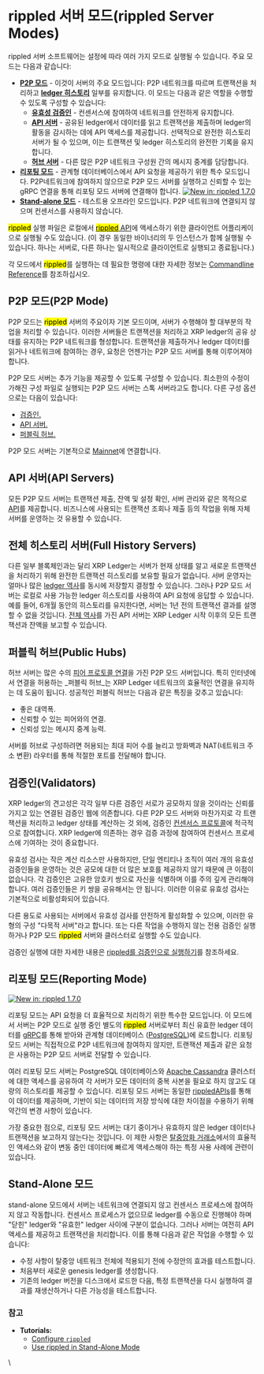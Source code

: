 # rippled 서버 모드(rippled Server Modes)

rippled 서버 소프트웨어는 설정에 따라 여러 가지 모드로 실행될 수 있습니다. 주요 모드는 다음과 같습니다:

* [**P2P 모드**](rippled-rippled-server-modes.md#p2p) - 이것이 서버의 주요 모드입니다: P2P 네트워크를 따르며 트랜잭션을 처리하고 [**ledger 히스토리**](ledger/) 일부를 유지합니다. 이 모드는 다음과 같은 역할을 수행할 수 있도록 구성할 수 있습니다:
  * [**유효성 검증인**](rippled-rippled-server-modes.md#undefined-2) - 컨센서스에 참여하여 네트워크를 안전하게 유지합니다.
  * [**API 서버**](rippled-rippled-server-modes.md#api) - 공유된 ledger에서 데이터를 읽고 트랜잭션을 제출하며 ledger의 활동을 감시하는 데에 API 액세스를 제공합니다. 선택적으로 완전한 히스토리 서버가 될 수 있으며, 이는 트랜잭션 및 ledger 히스토리의 완전한 기록을 유지합니다.
  * [**허브 서버**](rippled-rippled-server-modes.md#undefined-1) - 다른 많은 P2P 네트워크 구성원 간의 메시지 중계를 담당합니다.
* [**리포팅 모드**](rippled-rippled-server-modes.md#undefined-3) - 관계형 데이터베이스에서 API 요청을 제공하기 위한 특수 모드입니다. P2P네트워크에 참여하지 않으므로 P2P 모드 서버를 실행하고 신뢰할 수 있는 gRPC 연결을 통해 리포팅 모드 서버에 연결해야 합니다. [![New in: rippled 1.7.0](https://img.shields.io/badge/New%20in-rippled%201.7.0-blue.svg)](https://github.com/ripple/rippled/releases/tag/1.7.0)
* [**Stand-alone 모드**](rippled-rippled-server-modes.md#stand-alone) - 테스트용 오프라인 모드입니다. P2P 네트워크에 연결되지 않으며 컨센서스를 사용하지 않습니다.

<mark style="background-color:yellow;">rippled</mark> 실행 파일은 로컬에서 [<mark style="background-color:yellow;">rippled</mark> API](../../references/http-websocket-apis/)에 액세스하기 위한 클라이언트 어플리케이으로 실행될 수도 있습니다. (이 경우 동일한 바이너리의 두 인스턴스가 함께 실행될 수 있습니다. 하나는 서버로, 다른 하나는 일시적으로 클라이언트로 실행되고 종료됩니다.)

각 모드에서 <mark style="background-color:yellow;">rippled</mark>를 실행하는 데 필요한 명령에 대한 자세한 정보는 [Commandline Reference](https://xrpl.org/commandline-usage.html)를 참조하십시오.

## P2P 모드(P2P Mode)

P2P 모드는 <mark style="background-color:yellow;">rippled</mark> 서버의 주요이자 기본 모드이며, 서버가 수행해야 할 대부분의 작업을 처리할 수 있습니다. 이러한 서버들은 트랜잭션을 처리하고 XRP ledger의 공유 상태를 유지하는 P2P 네트워크를 형성합니다. 트랜잭션을 제출하거나 ledger 데이터를 읽거나 네트워크에 참여하는 경우, 요청은 언젠가는 P2P 모드 서버를 통해 이루어져야 합니다.

P2P 모드 서버는 추가 기능을 제공할 수 있도록 구성할 수 있습니다. 최소한의 수정이 가해진 구성 파일로 실행되는 P2P 모드 서버는 스톡 서버라고도 합니다. 다른 구성 옵션으로는 다음이 있습니다:

* [검증인.](rippled-rippled-server-modes.md#undefined-2)
* [API 서버. ](rippled-rippled-server-modes.md#api)
* [퍼블릭 허브.](rippled-rippled-server-modes.md#undefined-1)

P2P 모드 서버는 기본적으로 [Mainnet](https://xrpl.org/parallel-networks.html)에 연결합니다.

## API 서버(API Servers)

모든 P2P 모드 서버는 트랜잭션 제출, 잔액 및 설정 확인, 서버 관리와 같은 목적으로 [API](../../references/http-websocket-apis/)를 제공합니다. 비즈니스에 사용되는 트랜잭션 조회나 제출 등의 작업을 위해 자체 서버를 운영하는 것 유용할 수 있습니다.

## 전체 히스토리 서버(Full History Servers)

다른 일부 블록체인과는 달리 XRP Ledger는 서버가 현재 상태를 알고 새로운 트랜잭션을 처리하기 위해 완전한 트랜잭션 히스토리를 보유할 필요가 없습니다. 서버 운영자는 얼마나 많은 [ledger 역사](ledger/)를 동시에 저장할지 결정할 수 있습니다. 그러나 P2P 모드 서버는 로컬로 사용 가능한 ledger 히스토리를 사용하여 API 요청에 응답할 수 있습니다. 예를 들어, 6개월 동안의 히스토리를 유지한다면, 서버는 1년 전의 트랜잭션 결과를 설명할 수 없을 것입니다. [전체 역사](ledger/)를 가진 API 서버는 XRP Ledger 시작 이후의 모든 트랜잭션과 잔액을 보고할 수 있습니다.

## 퍼블릭 허브(Public Hubs)

허브 서버는 많은 수의 [피어 프로토콜 연결](peer-protocol.md)을 가진 P2P 모드 서버입니다. 특히 인터넷에서 연결을 허용하는 _퍼블릭 허브_는 XRP Ledger 네트워크의 효율적인 연결을 유지하는 데 도움이 됩니다. 성공적인 퍼블릭 허브는 다음과 같은 특징을 갖추고 있습니다:

* 좋은 대역폭.
* 신뢰할 수 있는 피어와의 연결.
* 신뢰성 있는 메시지 중계 능력.

서버를 허브로 구성하려면 허용되는 최대 피어 수를 늘리고 방화벽과 NAT(네트워크 주소 변환) 라우터를 통해 적절한 포트를 전달해야 합니다.

## 검증인(Validators)

XRP ledger의 견고성은 각각 일부 다른 검증인 서로가 공모하지 않을 것이라는 신뢰를 가지고 있는 연결된 검증인 웹에 의존합니다. 다른 P2P 모드 서버와 마찬가지로 각 트랜잭션을 처리하고 ledger 상태를 계산하는 것 외에, 검증인 [컨센서스 프로토콜](../consensus-protocol/consensus-structure.md)에 적극적으로 참여합니다. XRP ledger에 의존하는 경우 검증 과정에 참여하여 컨센서스 프로세스에 기여하는 것이 중요합니다.

유효성 검사는 작은 계산 리소스만 사용하지만, 단일 엔티티나 조직이 여러 개의 유효성 검증인들을 운영하는 것은 공모에 대한 더 많은 보호를 제공하지 않기 때문에 큰 이점이 없습니다. 각 검증인은 고유한 암호키 쌍으로 자신을 식별하며 이를 주의 깊게 관리해야 합니다. 여러 검증인들은 키 쌍을 공유해서는 안 됩니다. 이러한 이유로 유효성 검사는 기본적으로 비활성화되어 있습니다.

다른 용도로 사용되는 서버에서 유효성 검사를 안전하게 활성화할 수 있으며, 이러한 유형의 구성 "다목적 서버"라고 합니다. 또는 다른 작업을 수행하지 않는 전용 검증인 실행하거나 P2P 모드 <mark style="background-color:yellow;">rippled</mark> 서버와 클러스터로 실행할 수도 있습니다.

검증인 실행에 대한 자세한 내용은 [rippled를 검증인으로 실행하기](../../tutorials/rippled/rippled-1/rippled.md)를 참조하세요.

## 리포팅 모드(Reporting Mode)

[![New in: rippled 1.7.0](https://img.shields.io/badge/New%20in-rippled%201.7.0-blue.svg)](https://github.com/ripple/rippled/releases/tag/1.7.0)

리포팅 모드는 API 요청을 더 효율적으로 처리하기 위한 특수한 모드입니다. 이 모드에서 서버는 P2P 모드로 실행 중인 별도의 <mark style="background-color:yellow;">rippled</mark> 서버로부터 최신 유효한 ledger 데이터를 [gRPC](../../tutorials/rippled/rippled-1/grpc.md)를 통해 받아와 관계형 데이터베이스 ([PostgreSQL](https://www.postgresql.org/))에 로드합니다. 리포팅 모드 서버는 직접적으로 P2P 네트워크에 참여하지 않지만, 트랜잭션 제출과 같은 요청은 사용하는 P2P 모드 서버로 전달할 수 있습니다.

여러 리포팅 모드 서버는 PostgreSQL 데이터베이스와 [Apache Cassandra](https://cassandra.apache.org/\_/index.html) 클러스터에 대한 액세스를 공유하여 각 서버가 모든 데이터의 중복 사본을 필요로 하지 않고도 대량의 히스토리를 제공할 수 있습니다. 리포팅 모드 서버는 동일한 [rippledAPIs](../../references/http-websocket-apis/)를 통해 이 데이터를 제공하며, 기반이 되는 데이터의 저장 방식에 대한 차이점을 수용하기 위해 약간의 변경 사항이 있습니다.

가장 중요한 점으로, 리포팅 모드 서버는 대기 중이거나 유효하지 않은 ledger 데이터나 트랜잭션을 보고하지 않는다는 것입니다. 이 제한 사항은 [탈중앙화 거래소](../tokens/dex/)에서의 효율적인 액세스와 같이 변동 중인 데이터에 빠르게 액세스해야 하는 특정 사용 사례에 관련이 있습니다.

## Stand-Alone 모드&#x20;

stand-alone 모드에서 서버는 네트워크에 연결되지 않고 컨센서스 프로세스에 참여하지 않고 작동합니다. 컨센서스 프로세스가 없으므로 ledger를 수동으로 진행해야 하며 "닫힌" ledger와 "유효한" ledger 사이에 구분이 없습니다. 그러나 서버는 여전히 API 액세스를 제공하고 트랜잭션을 처리합니다. 이를 통해 다음과 같은 작업을 수행할 수 있습니다:

* 수정 사항이 탈중앙 네트워크 전체에 적용되기 전에 수정안의 효과를 테스트합니다.
* 처음부터 새로운 genesis  ledger를 생성합니다.
* 기존의 ledger 버전을 디스크에서 로드한 다음, 특정 트랜잭션을 다시 실행하여 결과를 재생산하거나 다른 가능성을 테스트합니다.

### 참고 <a href="#see-also" id="see-also"></a>

* **Tutorials:**
  * [Configure `rippled`](https://xrpl.org/configure-rippled.html)
  * [Use rippled in Stand-Alone Mode](https://xrpl.org/use-stand-alone-mode.html)

\
